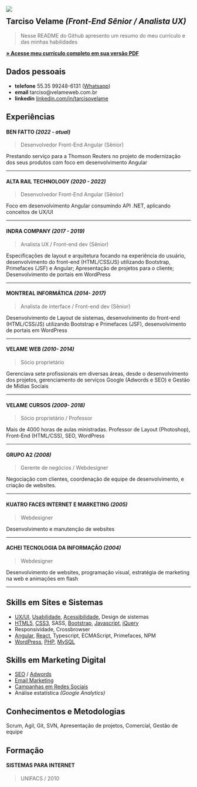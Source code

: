 

<img src="http://velameweb.com.br/git/avatar-2020.jpg" align="left" />


<h2>Tarciso Velame <em>(Front-End Sênior / Analista UX)</em></h2>

<blockquote>
  <p>Nesse README do Github apresento um resumo do meu currículo e das minhas habilidades</p>
</blockquote>

<p>
  <a href="http://velameweb.com.br/git/Tarciso-Velame-CV.pdf" target="_blank">
    <strong>» Acesse meu currículo completo em sua versão PDF</strong>
  </a>
</p>


<h2>Dados pessoais</h2>

<ul>
    <li><strong>telefone</strong> 55.35 99248-6131 (<a href="https://wa.me/5535992486131" target="_blank">Whatsapp</a>)</li>
    <li><strong>email</strong> tarciso@velameweb.com.br</li>
    <li><strong>linkedin</strong> <a href="https://www.linkedin.com/in/tarcisovelame" target="_blank"> linkedin.com/in/tarcisovelame</a></li>
</ul>



<h2>Experiências</h2>

<h4>BEN FATTO <em>(2022 - atual)</em></h4>
<blockquote>
  <p>Desenvolvedor Front-End Angular (Sênior)</p>
</blockquote>

<p>Prestando serviço para a Thomson Reuters no projeto de modernização dos seus produtos com foco em desenvolvimento Angular</p>

<hr />

<h4>ALTA RAIL TECHNOLOGY <em>(2020 - 2022)</em></h4>
<blockquote>
  <p>Desenvolvedor Front-End Angular (Sênior)</p>
</blockquote>

<p>Foco em desenvolvimento Angular consumindo API .NET, aplicando conceitos de UX/UI</p>

<hr />

<h4>INDRA COMPANY <em>(2017 - 2019)</em></h4>
<blockquote>
  <p>Analista UX / Front-end dev (Sênior)</p>
</blockquote>

<p>Especificações de layout e arquitetura focando na experiência do usuário, desenvolvimento do front-end (HTML/CSS/JS) utilizando Bootstrap, Primefaces (JSF) e Angular; Apresentação de projetos para o cliente; Desenvolvimento de portais em WordPress</p>

<hr />

<h4>MONTREAL INFORMÁTICA <em>(2014- 2017)</em></h4>
<blockquote>
  <p>Analista de interface / Front-end dev (Sênior)</p>
</blockquote>

<p>Desenvolvimento de Layout de sistemas, desenvolvimento do front-end (HTML/CSS/JS) utilizando Bootstrap e Primefaces (JSF), desenvolvimento de portais em WordPress</p>

<hr />


<h4>VELAME WEB <em>(2010- 2014)</em></h4>
<blockquote>
  <p>Sócio proprietário</p>
</blockquote>

<p>Gerenciava sete profissionais em diversas áreas, desde o desenvolvimento dos projetos, gerenciamento de serviços Google (Adwords e SEO) e Gestão de Mídias Sociais</p>

<hr />


<h4>VELAME CURSOS <em>(2009- 2018)</em></h4>
<blockquote>
  <p>Sócio proprietário / Professor</p>
</blockquote>

<p>Mais de 4000 horas de aulas ministradas. Professor de Layout (Photoshop), Front-End (HTML/CSS), SEO, WordPress</p>

<hr />


<h4>GRUPO A2 <em>(2008)</em></h4>
<blockquote>
  <p>Gerente de negócios / Webdesigner</p>
</blockquote>

<p>Negociação com clientes, coordenação de equipe de desenvolvimento, e criação de websites.</p>

<hr />


<h4>KUATRO FACES INTERNET E MARKETING  <em>(2005)</em></h4>
<blockquote>
  <p>Webdesigner</p>
</blockquote>

<p>Desenvolvimento e manutenção de websites</p>

<hr />


<h4>ACHEI TECNOLOGIA DA INFORMAÇÃO <em>(2004)</em></h4>
<blockquote>
  <p>Webdesigner</p>
</blockquote>

<p>Desenvolvimento de websites, programação visual, estratégia de marketing na web e animações em flash</p>

<hr />


<h2>Skills em Sites e Sistemas</h2>

<ul>
  <li><a href="https://github.com/tarcisovelame/curriculo/tree/master/skills/ux-ui" target="_blank">UX/UI</a>, <a href="https://github.com/tarcisovelame/curriculo/tree/master/skills/usabilidade" target="_blank">Usabilidade</a>, <a href="https://github.com/tarcisovelame/curriculo/tree/master/skills/acessibilidade" target="_blank">Acessibilidade</a>, Design de sistemas</li>
  <li><a href="https://github.com/tarcisovelame/curriculo/tree/master/skills/html" target="_blank">HTML5</a>, <a href="https://github.com/tarcisovelame/curriculo/tree/master/skills/css" target="_blank">CSS3</a>, SASS, <a href="https://github.com/tarcisovelame/curriculo/tree/master/skills/bootstrap" target="_blank">Bootstrap</a>, <a href="https://github.com/tarcisovelame/curriculo/tree/master/skills/javascript" target="_blank">Javascript</a>, <a href="https://github.com/tarcisovelame/curriculo/tree/master/skills/jquery" target="_blank">jQuery</a></li>
  <li>Responsividade, Crossbrowser</li>
  <li><a href="https://github.com/tarcisovelame/curriculo/tree/master/skills/angular" target="_blank">Angular</a>, <a href="https://github.com/tarcisovelame/curriculo/tree/master/skills/reactjs" target="_blank">React</a>, Typescript, ECMAScript, Primefaces, NPM</li>
  <li><a href="https://github.com/tarcisovelame/curriculo/tree/master/skills/wordpress" target="_blank">WordPress</a>, <a href="https://github.com/tarcisovelame/curriculo/tree/master/skills/php" target="_blank">PHP</a>, <a href="https://github.com/tarcisovelame/curriculo/tree/master/skills/mysql" target="_blank">MySQL</a></li>
</ul>


<h2>Skills em Marketing Digital</h2>

<ul>
  <li><a href="https://github.com/tarcisovelame/curriculo/tree/master/skills/seo" target="_blank">SEO</a> / <a href="https://github.com/tarcisovelame/curriculo/tree/master/skills/adwords" target="_blank">Adwords</a></li>
  <li><a href="https://github.com/tarcisovelame/curriculo/tree/master/skills/email-marketing" target="_blank">Email Marketing</a></li>
  <li><a href="https://github.com/tarcisovelame/curriculo/tree/master/skills/gestao-campanhas" target="_blank">Campanhas em Redes Sociais</a></li>
  <li>Análise estatística <em>(Google Analytics)</em></li>
</ul>


<h2>Conhecimentos e Metodologias</h2>

<p>Scrum, Agil, Git, SVN, Apresentação de projetos, Comercial, Gestão de equipe</p>


<h2>Formação</h2>

<h4>SISTEMAS PARA INTERNET</h4>
<blockquote>
  <p>UNIFACS / 2010</p>
</blockquote>


